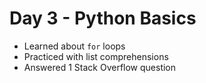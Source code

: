 # Day 3 - Python Basics
- Learned about `for` loops
- Practiced with list comprehensions
- Answered 1 Stack Overflow question
